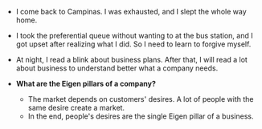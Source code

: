 - I come back to Campinas. I was exhausted, and I slept the whole way home.

- I took the preferential queue without wanting to at the bus station, and I got upset after realizing what I did. So I need to learn to forgive myself.

- At night, I read a blink about business plans. After that, I will read a lot about business to understand better what a company needs.

- **What are the Eigen pillars of a company?**
  - The market depends on customers' desires. A lot of people with the same desire create a market.
  - In the end, people's desires are the single Eigen pillar of a business.
